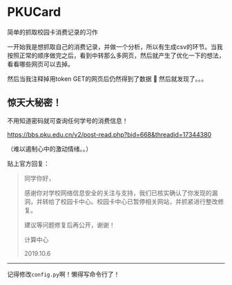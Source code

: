 # PKUCard
简单的抓取校园卡消费记录的习作


一开始我是想抓取自己的消费记录，并做一个分析，所以有生成csv的环节。当我按照正常的顺序做完之后，看到中转那么多网页，然后就产生了优化一下的想法，看看哪些网页可以去掉。

然后当我注释掉用token GET的网页后仍然得到了数据 :thinking: 然后就发现了。。。


## 惊天大秘密！

不用知道密码就可查询任何学号的消费信息！

<https://bbs.pku.edu.cn/v2/post-read.php?bid=668&threadid=17344380>

（难以遏制心中的激动情绪。。）

贴上官方回复：

> 同学你好，
>
> 感谢你对学校网络信息安全的关注与支持，我们已核实确认了你发现的漏洞，并转给了校园卡中心。校园卡中心已暂停相关网站，并抓紧进行整改修复。
>
> 
>
> 建议等问题修复后再公开，谢谢！
>
> 
>
> 计算中心
>
> 2019.10.6

---

记得修改`config.py`啊！懒得写命令行了！
